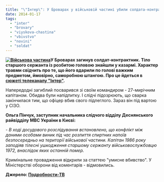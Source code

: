 ```yaml
---
title: "\"Інтер\": У Броварах у військовій частині убили солдата-контрактника"
date: 2014-01-17
tags: 
  - "inter"
  - "brovary"
  - "viyskova-chastina"
  - "vbivstvo"
  - "novini"
  - "soldat"
---
```


**[![Військова частина](https://mpz.brovary.org/wp-content/uploads/2014/01/Viyskova-chastina.png)](https://mpz.brovary.org/wp-content/uploads/2014/01/Viyskova-chastina.png)У Броварах загинув солдат-контрактник. Тіло старшого сержанта із розбитою головою знайшли у казармі. Характер травми свідчить про те, що його вдарили по голові важким предметом, ймовірно, саморобною штангою. Про це йдеться в [сюжеті телеканалу "Інтер"](http://podrobnosti.ua/podrobnosti/2014/01/17/953381.html).**

Напередодні загиблий посварився зі своїм командиром - 27-мирічним капітаном. Обидва були напідпитку. І слідчі підозрюють, що сварка закінчилася тим, що офіцер вбив свого підлеглого. Зараз він під вартою у СІЗО.

**Ольга Пінчук, заступник начальника слідчого відділу Деснянського райвідділу МВС України в Києві:**

_\- В ході досудового розслідування встановлено, що конфлікт між даними особами виник під час розпиття спиртних напоїв безпосередньо на території військової частини. Капітан 1986 року заподіяв тілесні ушкодження старшому сержанту військовослужбовцю 1972, внаслідок яких останній помер._

Кримінальне провадження відкрили за статтею "умисне вбивство". У Міністерстві оборони від коментарів - відмовились.

**Джерело: [Подробности-ТВ](http://podrobnosti.ua/podrobnosti/2014/01/17/953381.html)**
